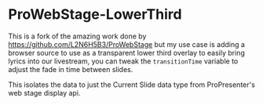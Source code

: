 # ProWebStage-LowerThird
This is a fork of the amazing work done by https://github.com/L2N6H5B3/ProWebStage but my use case is adding a browser source to use as a transparent lower third overlay to easily bring lyrics into our livestream, you can tweak the ``transitionTime`` variable to adjust the fade in time between slides.

This isolates the data to just the Current Slide data type from ProPresenter's web stage display api.